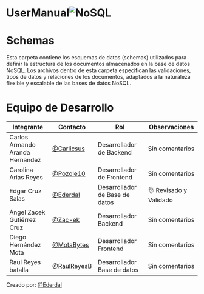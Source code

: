 # UserManual![NoSQL](https://img.shields.io/badge/MongoDB-4EA94B?style=for-the-badge&logo=mongodb&logoColor=white)

# Schemas
Esta carpeta contiene los esquemas de datos (schemas) utilizados para definir la estructura de los documentos almacenados en la base de datos NoSQL. Los archivos dentro de esta carpeta especifican las validaciones, tipos de datos y relaciones de los documentos, adaptados a la naturaleza flexible y escalable de las bases de datos NoSQL.

# Equipo de Desarrollo
|Integrante|Contacto|Rol|Observaciones|
|------------|--------|---|---|
|Carlos Armando Aranda Hernandez|[@Carlicsus](https://github.com/Carlicsus)|Desarrollador de Backend|Sin comentarios|
|Carolina Arias Reyes|[@Pozole10](https://github.com/Pozole10)|Desarrollador de Frontend|Sin comentarios|
|Edgar Cruz Salas|[@Ederdal](https://github.com/Ederdal)|Desarrollador de Base de datos| 👌 Revisado y Validado|
|Ángel Zacek Gutiérrez Cruz|[@Zac-ek](https://github.com/Zac-ek)|Desarrollador Backend|Sin comentarios|
|Diego Hernández Mota|[@MotaBytes](https://github.com/MotaBytes)|Desarrollador Frontend|Sin comentarios|
|Raul Reyes batalla|[@RaulReyesB](https://github.com/RaulReyesB)|Desarrollador Base de datos|Sin comentarios|

Creado por: [@Ederdal](https://github.com/Ederdal)